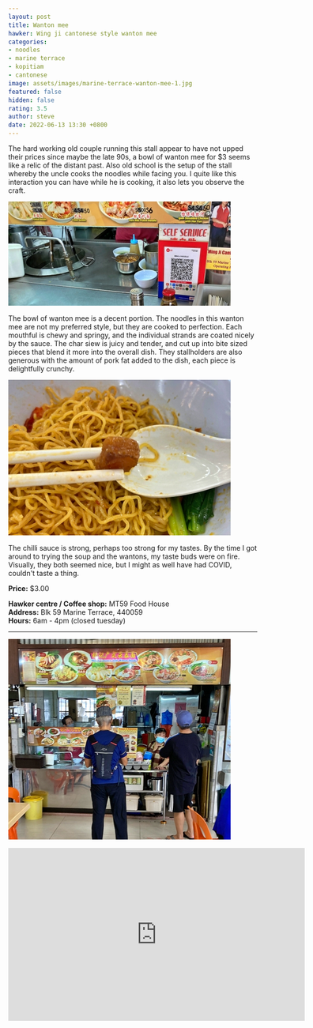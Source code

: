 ```yaml
---
layout: post
title: Wanton mee
hawker: Wing ji cantonese style wanton mee
categories:
- noodles
- marine terrace
- kopitiam
- cantonese
image: assets/images/marine-terrace-wanton-mee-1.jpg
featured: false
hidden: false
rating: 3.5
author: steve
date: 2022-06-13 13:30 +0800
---
```

The hard working old couple running this stall appear to have not upped their prices since maybe the late 90s, a bowl of wanton mee for $3 seems like a relic of the distant past. Also old school is the setup of the stall whereby the uncle cooks the noodles while facing you. I quite like this interaction you can have while he is cooking, it also lets you observe the craft.

![Cooking pot in the front of the stall](/assets/images/marine-terrace-wanton-mee-4.jpg "Cooking pot in the front of the stall")

The bowl of wanton mee is a decent portion. The noodles in this wanton mee are not my preferred style, but they are cooked to perfection. Each mouthful is chewy and springy, and the individual strands are coated nicely by the sauce. The char siew is juicy and tender, and cut up into bite sized pieces that blend it more into the overall dish. They stallholders are also generous with the amount of pork fat added to the dish, each piece is delightfully crunchy.

![Crispy pork fat](/assets/images/marine-terrace-wanton-mee-2.jpg "Crispy pork fat")

The chilli sauce is strong, perhaps too strong for my tastes. By the time I got around to trying the soup and the wantons, my taste buds were on fire. Visually, they both seemed nice, but I might as well have had COVID, couldn't taste a thing.

**Price:** $3.00  

**Hawker centre / Coffee shop:** MT59 Food House  
**Address:** Blk 59 Marine Terrace, 440059  
**Hours:** 6am - 4pm (closed tuesday)  

***  

![Wing ji cantonese style wanton mee stall](/assets/images/marine-terrace-wanton-mee-3.jpg "Wing ji cantonese style wanton mee stall")

<iframe src="https://www.google.com/maps/embed?pb=!1m14!1m8!1m3!1d15955.128773393004!2d103.9142782!3d1.3058009!3m2!1i1024!2i768!4f13.1!3m3!1m2!1s0x0%3A0xa1b0e0dddbd8289f!2sMT%2059%20Food%20House!5e0!3m2!1sen!2ssg!4v1655098155177!5m2!1sen!2ssg" width="600" height="350" style="border:0;" allowfullscreen="" loading="lazy" referrerpolicy="no-referrer-when-downgrade"></iframe>